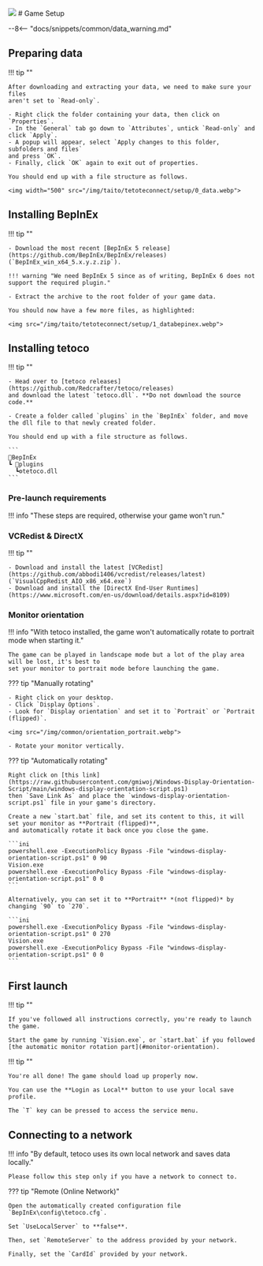 <img class="header-logo" src="/img/taito/tetoteconnect/logo.webp">
# Game Setup

--8<-- "docs/snippets/common/data_warning.md"

## Preparing data

!!! tip ""

    After downloading and extracting your data, we need to make sure your files
    aren't set to `Read-only`.

    - Right click the folder containing your data, then click on `Properties`.
    - In the `General` tab go down to `Attributes`, untick `Read-only` and click `Apply`.
    - A popup will appear, select `Apply changes to this folder, subfolders and files`
    and press `OK`.
    - Finally, click `OK` again to exit out of properties.

    You should end up with a file structure as follows.

    <img width="500" src="/img/taito/tetoteconnect/setup/0_data.webp">

## Installing BepInEx

!!! tip ""

    - Download the most recent [BepInEx 5 release](https://github.com/BepInEx/BepInEx/releases) (`BepInEx_win_x64_5.x.y.z.zip`).

    !!! warning "We need BepInEx 5 since as of writing, BepInEx 6 does not support the required plugin."

    - Extract the archive to the root folder of your game data.

    You should now have a few more files, as highlighted:

    <img src="/img/taito/tetoteconnect/setup/1_databepinex.webp">

## Installing tetoco

!!! tip ""

    - Head over to [tetoco releases](https://github.com/Redcrafter/tetoco/releases)
    and download the latest `tetoco.dll`. **Do not download the source code.**

    - Create a folder called `plugins` in the `BepInEx` folder, and move the dll file to that newly created folder.

    You should end up with a file structure as follows.

    ```
    📂BepInEx
    ┗ 📂plugins
      ┗⚙️tetoco.dll
    ```

### Pre-launch requirements

!!! info "These steps are required, otherwise your game won't run."

### VCRedist & DirectX

!!! tip ""

    - Download and install the latest [VCRedist](https://github.com/abbodi1406/vcredist/releases/latest) (`VisualCppRedist_AIO_x86_x64.exe`)
    - Download and install the [DirectX End-User Runtimes](https://www.microsoft.com/en-us/download/details.aspx?id=8109)

### Monitor orientation

!!! info "With tetoco installed, the game won't automatically rotate to portrait mode when starting it."

    The game can be played in landscape mode but a lot of the play area will be lost, it's best to 
    set your monitor to portrait mode before launching the game.

??? tip "Manually rotating"

    - Right click on your desktop.
	- Click `Display Options`.
	- Look for `Display orientation` and set it to `Portrait` or `Portrait (flipped)`.
 
	<img src="/img/common/orientation_portrait.webp">

	- Rotate your monitor vertically.

??? tip "Automatically rotating"

    Right click on [this link](https://raw.githubusercontent.com/gmiwoj/Windows-Display-Orientation-Script/main/windows-display-orientation-script.ps1)
    then `Save Link As` and place the `windows-display-orientation-script.ps1` file in your game's directory.

    Create a new `start.bat` file, and set its content to this, it will set your monitor as **Portrait (flipped)**,
    and automatically rotate it back once you close the game.
    
    ```ini
    powershell.exe -ExecutionPolicy Bypass -File "windows-display-orientation-script.ps1" 0 90
    Vision.exe
    powershell.exe -ExecutionPolicy Bypass -File "windows-display-orientation-script.ps1" 0 0
    ```

    Alternatively, you can set it to **Portrait** *(not flipped)* by changing `90` to `270`.

    ```ini
    powershell.exe -ExecutionPolicy Bypass -File "windows-display-orientation-script.ps1" 0 270
    Vision.exe
    powershell.exe -ExecutionPolicy Bypass -File "windows-display-orientation-script.ps1" 0 0
    ```

## First launch

!!! tip ""

    If you've followed all instructions correctly, you're ready to launch the game.

    Start the game by running `Vision.exe`, or `start.bat` if you followed [the automatic monitor rotation part](#monitor-orientation).

!!! tip ""

    You're all done! The game should load up properly now.

    You can use the **Login as Local** button to use your local save profile. 

    The `T` key can be pressed to access the service menu.

## Connecting to a network

!!! info "By default, tetoco uses its own local network and saves data locally."

    Please follow this step only if you have a network to connect to.

??? tip "Remote (Online Network)"

    Open the automatically created configuration file `BepInEx\config\tetoco.cfg`.

    Set `UseLocalServer` to **false**.

    Then, set `RemoteServer` to the address provided by your network.
    
    Finally, set the `CardId` provided by your network.